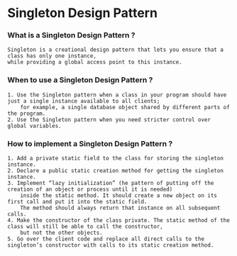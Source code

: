 # Singleton Design Pattern

### What is a Singleton Design Pattern ?
    Singleton is a creational design pattern that lets you ensure that a class has only one instance, 
    while providing a global access point to this instance.

### When to use a Singleton Design Pattern ?
    1. Use the Singleton pattern when a class in your program should have just a single instance available to all clients; 
        for example, a single database object shared by different parts of the program.
    2. Use the Singleton pattern when you need stricter control over global variables.

### How to implement a Singleton Design Pattern ?
    1. Add a private static field to the class for storing the singleton instance.
    2. Declare a public static creation method for getting the singleton instance.
    3. Implement “lazy initialization” (he pattern of putting off the creation of an object or process until it is needed) 
        inside the static method. It should create a new object on its first call and put it into the static field. 
        The method should always return that instance on all subsequent calls.
    4. Make the constructor of the class private. The static method of the class will still be able to call the constructor, 
        but not the other objects.
    5. Go over the client code and replace all direct calls to the singleton’s constructor with calls to its static creation method.



